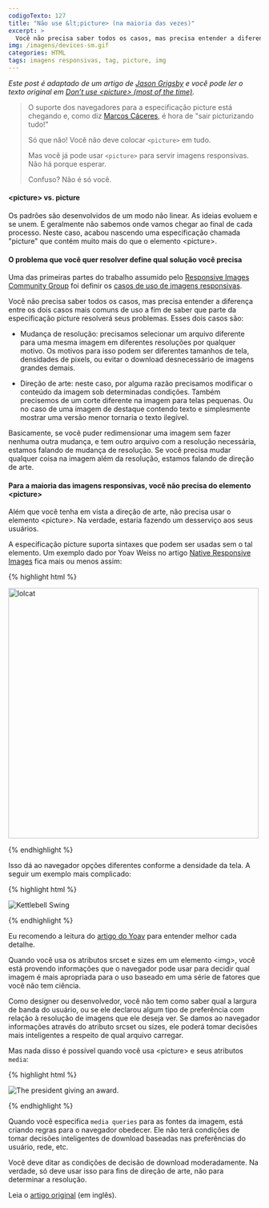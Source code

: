 ```yaml
---
codigoTexto: 127
title: "Não use &lt;picture> (na maioria das vezes)"
excerpt: >
  Você não precisa saber todos os casos, mas precisa entender a diferença entre os dois casos mais comuns de uso a fim de saber que parte da especificação picture resolverá seus problemas.
img: /imagens/devices-sm.gif
categories: HTML
tags: imagens responsivas, tag, picture, img
---
```


<em>Este post é adaptado de um artigo de <a href="http://blog.cloudfour.com/author/jason-grigsby/" title="Posts by Jason Grigsby" hreflang="en">Jason Grigsby</a> e você pode ler o texto original em <a href="http://blog.cloudfour.com/dont-use-picture-most-of-the-time/" hreflang="en">Don’t use &lt;picture> (most of the time)</a>.</em>

> O suporte dos navegadores para a especificação picture está chegando e, como diz <a href="http://marcosc.com/">Marcos Cáceres</a>, é hora de "sair picturizando tudo!"
> 
> Só que não! Você não deve colocar `<picture>` em tudo.
> 
> Mas você já pode usar `<picture>` para servir imagens responsivas. Não há porque esperar.
> 
> Confuso? Não é só você.

#### &lt;picture> vs. picture

Os padrões são desenvolvidos de um modo não linear. As ideias evoluem e se unem. E geralmente não sabemos onde vamos chegar ao final de cada processo. Neste caso, acabou nascendo uma especificação chamada "picture" que contém muito mais do que o elemento &lt;picture>.

#### O problema que você quer resolver define qual solução você precisa

Uma das primeiras partes do trabalho assumido pelo <a href="http://responsiveimages.org/" hreflang="en">Responsive Images Community Group</a> foi definir os <a href="http://usecases.responsiveimages.org/" hreflang="en">casos de uso de imagens responsivas</a>.

Você não precisa saber todos os casos, mas precisa entender a diferença entre os dois casos mais comuns de uso a fim de saber que parte da especificação picture resolverá seus problemas. Esses dois casos são:



- Mudança de resolução: precisamos selecionar um arquivo diferente para uma mesma imagem em diferentes resoluções por qualquer motivo. Os motivos para isso podem ser diferentes tamanhos de tela, densidades de pixels, ou evitar o download desnecessário de imagens grandes demais.

- Direção de arte: neste caso, por alguma razão precisamos modificar o conteúdo da imagem sob determinadas condições. Também precisemos de um corte diferente na imagem para telas pequenas. Ou no caso de uma imagem de destaque contendo texto e simplesmente mostrar uma versão menor tornaria o texto ilegível.



Basicamente, se você puder redimensionar uma imagem sem fazer nenhuma outra mudança, e tem outro arquivo com a resolução necessária, estamos falando de mudança de resolução. Se você precisa mudar qualquer coisa na imagem além da resolução, estamos falando de direção de arte.

#### Para a maioria das imagens responsivas, você não precisa do elemento &lt;picture>

Além que você tenha em vista a direção de arte, não precisa usar o elemento &lt;picture>. Na verdade, estaria fazendo um desserviço aos seus usuários.

A especificação picture suporta sintaxes que podem ser usadas sem o tal elemento. Um exemplo dado por Yoav Weiss no artigo <a href="https://dev.opera.com/articles/native-responsive-images/" hreflang="en">Native Responsive Images</a> fica mais ou menos assim:


{% highlight html %}

<img src="cat_500px.jpg"
    srcset="cat_750px.jpg 1.5x, cat_1000px.jpg 2x"
    width="500px" alt="lolcat">

{% endhighlight %}


Isso dá ao navegador opções diferentes conforme a densidade da tela. A seguir um exemplo mais complicado:


{% highlight html %}

<img sizes="(max-width: 30em) 100vw,
            (max-width: 50em) 50vw,
            calc(33vw - 100px)"
    srcset="swing-200.jpg 200w,
            swing-400.jpg 400w,
            swing-800.jpg 800w,
            swing-1600.jpg 1600w"
    src="swing-400.jpg" alt="Kettlebell Swing">

{% endhighlight %}


Eu recomendo a leitura do <a href="https://dev.opera.com/articles/native-responsive-images/" hreflang="en">artigo do Yoav</a> para entender melhor cada detalhe.

Quando você usa os atributos srcset e sizes em um elemento &lt;img>, você está provendo informações que o navegador pode usar para decidir qual imagem é mais apropriada para o uso baseado em uma série de fatores que você não tem ciência.

Como designer ou desenvolvedor, você não tem como saber qual a largura de banda do usuário, ou se ele declarou algum tipo de preferência com relação à resolução de imagens que ele deseja ver. Se damos ao navegador informações através do atributo srcset ou sizes, ele poderá tomar decisões mais inteligentes a respeito de qual arquivo carregar.

Mas nada disso é possível quando você usa &lt;picture> e seus atributos <code>media</code>:


{% highlight html %}

<picture>
    <source media="(min-width: 45em)" srcset="large.jpg">
    <source media="(min-width: 32em)" srcset="med.jpg">
    <img src="small.jpg" alt="The president giving an award.">
</picture>

{% endhighlight %}


Quando você especifica <code>media queries</code> para as fontes da imagem, está criando regras para o navegador obedecer. Ele não terá condições de tomar decisões inteligentes de download baseadas nas preferências do usuário, rede, etc.

Você deve ditar as condições de decisão de download moderadamente. Na verdade, só deve usar isso para fins de direção de arte, não para determinar a resolução.

Leia o <a href="http://blog.cloudfour.com/dont-use-picture-most-of-the-time/" hreflang="en">artigo original</a> (em inglês).

